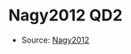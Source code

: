 <a name="material" />

# Nagy2012 QD2
<script type="application/ld+json">
  {
    "@context": "https://schema.org/",
    "@type": "ChemicalSubstance",
    "http://purl.org/dc/terms/conformsTo":
      {
        "@type": "CreativeWork",
        "@id": "https://bioschemas.org/profiles/ChemicalSubstance/0.4-RELEASE/"
      },
    "@id": "https://egonw.github.io/nanowiki/nanowiki128.html#material",
    "name": "Nagy2012 QD2",
    "sameAs": "http://127.0.0.1/mediawiki/index.php/Special:URIResolver/Nagy2012_QD2"
  }
</script>


* Source: [Nagy2012](http://127.0.0.1/mediawiki/index.php/Special:URIResolver/Nagy2012)
